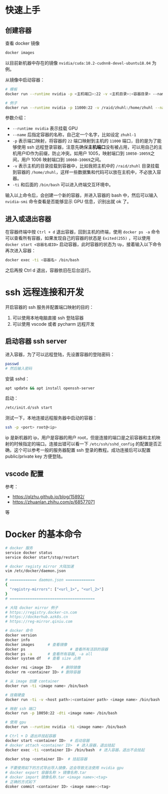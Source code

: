 # 快速上手

## 创建容器


查看 docker 镜像

```bash
docker images
```

以目前新机器中存在的镜像 `nvidia/cuda:10.2-cudnn8-devel-ubuntu18.04` 为例。

从镜像中启动容器：

```bash
# 模板
docker run --runtime nvidia -p <主机端口>:22 -v <主机目录>:<容器目录> --name <容器名> -ti nvidia/cuda:10.2-cudnn8-devel-ubuntu18.04 /bin/bash

# 例子
docker run --runtime nvidia -p 11000:22 -v /raid/zhuhl:/home/zhuhl --name zhuhl-1 -ti nvidia/cuda:10.2-cudnn8-devel-ubuntu18.04 /bin/bash
```

参数介绍：

*  `--runtime nvidia` 表示挂载 GPU
* `--name` 后指定容器的名称，自己定一个名字，比如设定 `zhuhl-1`
* `-p` 表示端口映射，将容器的 `22` 端口映射到主机的 `11000` 端口，目的是为了能够使用 ssh 远程登录容器，注意先确保**主机端口**没有被占用，可以用自己的主机用户ID作为前缀，防止冲突。如用户 1005，映射端口到 `10050-10059`之间，用户 1006 映射端口到 `10060-10069`之间。
* `-v` 表示主机的目录挂载到容器中，比如我把主机中的 `/raid/zhuhl` 目录挂载到容器的 `/home/zhuhl`，这样一些数据集和代码可以放在主机中，不必放入容器。
* `-ti` 和后面的 `/bin/bash` 可以进入终端交互环境中。


输入以上命令后，会创建一个新的容器，并进入容器的 bash 中，然后可以输入 `nvidia-smi` 命令查看是否能够显示 GPU 信息，识别出就 ok 了。

## 进入或退出容器

在容器终端中按 `Ctrl + d`  退出容器，回到主机的终端，使用 `docker ps -a` 命令可以查看所有容器，如果发现自己的容器的状态是 `Exited(255)` ，可以使用 `docker start <容器名或ID>` 启动容器，此时容器的状态为 `Up`，接着输入以下命令再次进入容器：

```bash
docker exec -ti <容器名> /bin/bash
```

之后再按 Ctrl d 退出，容器依旧在后台运行。

# ssh 远程连接和开发

开启容器的 ssh 服务并配置端口映射的目的：

1. 可以使用本地电脑直接 ssh 登陆容器
2. 可以使用 vscode 或者 pycharm 远程开发

## 启动容器 ssh server

进入容器，为了可以远程登陆，先设置容器的登陆密码：

```bash
passwd
# 然后输入密码
```

安装 sshd：

```bash
apt update && apt install openssh-server
```

启动：

```bash
/etc/init.d/ssh start
```

测试一下，本地连接远程服务器中启动的容器：

```bash
ssh -p <port> root@<ip>
```

ip 是新机器的 ip，用户是容器的用户 root，但是连接的端口是之前容器和主机映射的时候指定的端口。连接出错可以看一下 `/etc/ssh/sshd_config` 的配置是否正确，这个可以参考一般的服务器配置 ssh 登录的教程。成功连接后可以配置 public/private key 方便登陆。

## vscode 配置

参考：

* https://qlzhu.github.io/blog/15892/
* https://zhuanlan.zhihu.com/p/68577071

等

# Docker 的基本命令

```bash
# docker 服务
service docker status
service docker start/stop/restart

# docker registy mirror 大陆加速
vim /etc/docker/daemon.json

# ============ daemon.json =============
{
  "registry-mirrors": ["<url_1>", "<url_2>"]
}
# ======================================

# 大陆 docker mirror 例子
# https://registry.docker-cn.com
# https://dockerhub.azk8s.cn
# https://reg-mirror.qiniu.com

# docker 命令
docker version
docker info
docker images      # 查看镜像
docker ps					 # 查看所有活跃的容器
docker ps -a       # 查看所有容器, -a all
docker system df   # 查看 size 占用

docker rmi <image ID>    # 删除镜像
docker rm <container ID> # 删除容器

# 从 image 创建 container
docker run -ti <image name> /bin/bash

# 挂载硬盘
docker run -ti -v <host path>:<container path> <image name> /bin/bash

# 映射 ssh 端口
docker run -p 10050:22 -dti <image name> /bin/bash

# 使用 gpu
docker run --runtime nvidia -ti <image name> /bin/bash

# Ctrl + D 退出并挂起容器
docker start <container ID>  # 启动容器
# docker attach <container ID>  # 进入容器，退出挂起
docker exec -ti <container ID> /bin/bash  # 进入容器，退出不会挂起

docker stop <container ID>  # 挂起容器

# 不要使用如下的方式导出导入镜像，这会导致无法使用 nvidia gpu
# docker export 容器名称 > 镜像名称.tar
# docker import 镜像名称.tar <image name>:<tag>
# 正确的方式如下
dcoker commit <container ID> <image name>:<tag>
```

